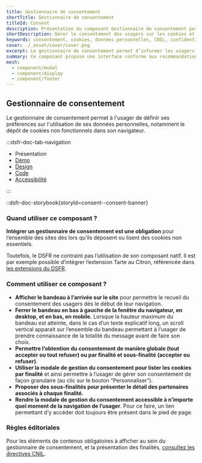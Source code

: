 ```yaml
---
title: Gestionnaire de consentement
shortTitle: Gestionnaire de consentement
titleId: Consent
description: Présentation du composant Gestionnaire de consentement permettant de recueillir et gérer les préférences des usagers concernant le dépôt de cookies non essentiels, en conformité avec les exigences de la CNIL.
shortDescription: Gérer le consentement des usagers sur les cookies et données personnelles.
keywords: consentement, cookies, données personnelles, CNIL, confidentialité, bandeau, modale, finalités, RGPD, accessibilité
cover: ./_asset/cover/cover.png
excerpt: Le gestionnaire de consentement permet d’informer les usagers et de recueillir leur accord sur l’utilisation de cookies non essentiels via un bandeau et une modale accessible à tout moment.
summary: Ce composant propose une interface conforme aux recommandations de la CNIL pour recueillir le consentement des usagers concernant l’utilisation de cookies non fonctionnels. Il affiche un bandeau au chargement du site, permet une gestion fine des finalités et sous-finalités via une modale dédiée, et garantit l’accessibilité permanente au réglage des préférences depuis le pied de page. Le gestionnaire de consentement n’est pas personnalisable, sauf pour les textes affichés.
mesh:
  - component/modal
  - component/display
  - component/footer
---
```


## Gestionnaire de consentement

Le gestionnaire de consentement permet à l'usager de définir ses préférences sur l'utilisation de ses données personnelles, notamment le dépôt de cookies non fonctionnels dans son navigateur.

:::dsfr-doc-tab-navigation

- Présentation
- [Démo](./demo/index.md)
- [Design](./design/index.md)
- [Code](./code/index.md)
- [Accessibilité](./accessibility/index.md)

:::

::dsfr-doc-storybook{storyId=consent--consent-banner}

### Quand utiliser ce composant ?

**Intégrer un gestionnaire de consentement est une obligation** pour l’ensemble des sites dès lors qu’ils déposent ou lisent des cookies non essentiels.

Toutefois, le DSFR ne contraint pas l’utilisation de son composant natif. Il est par exemple possible d’intégrer l’extension Tarte au Citron, référencée dans [les extensions du DSFR](path:/community/extension).

### Comment utiliser ce composant ?

- **Afficher le bandeau à l’arrivée sur le site** pour permettre le recueil du consentement des usagers dès le début de leur navigation.
- **Ferrer le bandeau en bas à gauche de la fenêtre du navigateur, en desktop, et en bas, en mobile.** Lorsque la hauteur maximum du bandeau est atteinte, dans le cas d’un texte explicatif long, un scroll vertical apparait sur l’ensemble du bandeau permettant à l’usager de prendre connaissance de la totalité du message avant de faire son choix.
- **Permettre l’obtention du consentement de manière globale (tout accepter ou tout refuser) ou par finalité et sous-finalité (accepter ou refuser)**.
- **Utiliser la modale de gestion du consentement pour lister les cookies par finalité** et ainsi permettre à l’usager de gérer son consentement de façon granulaire (au clic sur le bouton “Personnaliser”).
- **Proposer des sous-finalités pour présenter le détail des partenaires associés à chaque finalité.**
- **Rendre la modale de gestion du consentement accessible à n’importe quel moment de la navigation de l’usager**. Pour ce faire, un lien permettant d’y accéder doit toujours être présent dans le pied de page.

### Règles éditoriales

Pour les éléments de contenus obligatoires à afficher au sein du gestionnaire de consentement, et la présentation des finalités, [consultez les directives CNIL](https://www.cnil.fr/fr/questions-reponses-lignes-directrices-modificatives-et-recommandation-cookies-traceurs).

